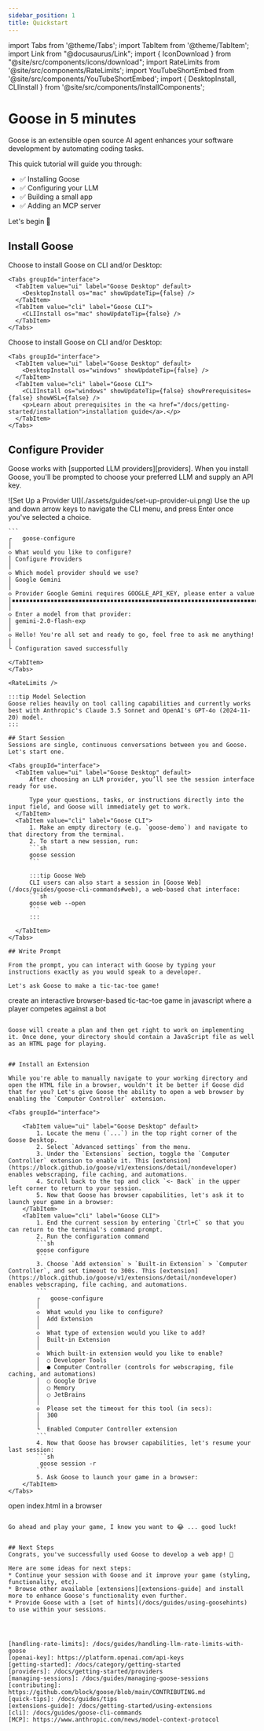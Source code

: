 ```yaml
---
sidebar_position: 1
title: Quickstart
---
```

import Tabs from '@theme/Tabs';
import TabItem from '@theme/TabItem';
import Link from "@docusaurus/Link";
import { IconDownload } from "@site/src/components/icons/download";
import RateLimits from '@site/src/components/RateLimits';
import YouTubeShortEmbed from '@site/src/components/YouTubeShortEmbed';
import { DesktopInstall, CLIInstall } from '@site/src/components/InstallComponents';

# Goose in 5 minutes

Goose is an extensible open source AI agent enhances your software development by automating coding tasks. 

This quick tutorial will guide you through:

- ✅ Installing Goose
- ✅ Configuring your LLM
- ✅ Building a small app
- ✅ Adding an MCP server

Let's begin 🚀

## Install Goose

<Tabs>
  <TabItem value="mac" label="macOS" default>
    Choose to install Goose on CLI and/or Desktop:

    <Tabs groupId="interface">
      <TabItem value="ui" label="Goose Desktop" default>
        <DesktopInstall os="mac" showUpdateTip={false} />
      </TabItem>
      <TabItem value="cli" label="Goose CLI">
        <CLIInstall os="mac" showUpdateTip={false} />
      </TabItem>
    </Tabs>
  </TabItem>

  <TabItem value="linux" label="Linux">
    <Tabs groupId="interface">
      <TabItem value="ui" label="Goose Desktop" default>
        <DesktopInstall os="linux" showUpdateTip={false} />
      </TabItem>
      <TabItem value="cli" label="Goose CLI">
        <CLIInstall os="linux" showUpdateTip={false} />
      </TabItem>
    </Tabs>
  </TabItem>

  <TabItem value="windows" label="Windows">
    Choose to install Goose on CLI and/or Desktop:

    <Tabs groupId="interface">
      <TabItem value="ui" label="Goose Desktop" default>
        <DesktopInstall os="windows" showUpdateTip={false} />
      </TabItem>
      <TabItem value="cli" label="Goose CLI">
        <CLIInstall os="windows" showUpdateTip={false} showPrerequisites={false} showWSL={false} />
        <p>Learn about prerequisites in the <a href="/docs/getting-started/installation">installation guide</a>.</p>
      </TabItem>
    </Tabs>
  </TabItem>
</Tabs>

## Configure Provider

Goose works with [supported LLM providers][providers]. When you install Goose, you'll be prompted to choose your preferred LLM and supply an API key.

<Tabs groupId="interface">
  <TabItem value="ui" label="Goose Desktop" default>
    ![Set Up a Provider UI](./assets/guides/set-up-provider-ui.png)
  </TabItem>
  <TabItem value="cli" label="Goose CLI">
    Use the up and down arrow keys to navigate the CLI menu, and press Enter once you've selected a choice.

    ```
    ┌   goose-configure
    │
    ◇ What would you like to configure?
    │ Configure Providers
    │
    ◇ Which model provider should we use?
    │ Google Gemini
    │
    ◇ Provider Google Gemini requires GOOGLE_API_KEY, please enter a value
    │▪▪▪▪▪▪▪▪▪▪▪▪▪▪▪▪▪▪▪▪▪▪▪▪▪▪▪▪▪▪▪▪▪▪▪▪▪▪▪▪▪▪▪▪▪▪▪▪▪▪▪▪▪▪▪▪▪▪▪▪▪▪▪▪▪▪▪▪▪▪▪▪▪▪▪▪▪
    │
    ◇ Enter a model from that provider:
    │ gemini-2.0-flash-exp
    │
    ◇ Hello! You're all set and ready to go, feel free to ask me anything!
    │
    └ Configuration saved successfully
  ```
  </TabItem>
</Tabs>

<RateLimits />

:::tip Model Selection
Goose relies heavily on tool calling capabilities and currently works best with Anthropic's Claude 3.5 Sonnet and OpenAI's GPT-4o (2024-11-20) model.
:::

## Start Session
Sessions are single, continuous conversations between you and Goose. Let's start one.

<Tabs groupId="interface">
    <TabItem value="ui" label="Goose Desktop" default>
        After choosing an LLM provider, you’ll see the session interface ready for use.

        Type your questions, tasks, or instructions directly into the input field, and Goose will immediately get to work.
    </TabItem>
    <TabItem value="cli" label="Goose CLI">
        1. Make an empty directory (e.g. `goose-demo`) and navigate to that directory from the terminal.
        2. To start a new session, run:
        ```sh
        goose session
        ```

        :::tip Goose Web
        CLI users can also start a session in [Goose Web](/docs/guides/goose-cli-commands#web), a web-based chat interface:
        ```sh
        goose web --open
        ```
        :::

    </TabItem>
</Tabs>

## Write Prompt

From the prompt, you can interact with Goose by typing your instructions exactly as you would speak to a developer.

Let's ask Goose to make a tic-tac-toe game!

```
create an interactive browser-based tic-tac-toe game in javascript where a player competes against a bot
```

Goose will create a plan and then get right to work on implementing it. Once done, your directory should contain a JavaScript file as well as an HTML page for playing.


## Install an Extension

While you're able to manually navigate to your working directory and open the HTML file in a browser, wouldn't it be better if Goose did that for you? Let's give Goose the ability to open a web browser by enabling the `Computer Controller` extension.

<Tabs groupId="interface">

    <TabItem value="ui" label="Goose Desktop" default>
        1. Locate the menu (`...`) in the top right corner of the Goose Desktop.
        2. Select `Advanced settings` from the menu.
        3. Under the `Extensions` section, toggle the `Computer Controller` extension to enable it. This [extension](https://block.github.io/goose/v1/extensions/detail/nondeveloper) enables webscraping, file caching, and automations.
        4. Scroll back to the top and click `<- Back` in the upper left corner to return to your session.
        5. Now that Goose has browser capabilities, let's ask it to launch your game in a browser:
    </TabItem>
    <TabItem value="cli" label="Goose CLI">
        1. End the current session by entering `Ctrl+C` so that you can return to the terminal's command prompt.
        2. Run the configuration command
        ```sh
        goose configure
        ```
        3. Choose `Add extension` > `Built-in Extension` > `Computer Controller`, and set timeout to 300s. This [extension](https://block.github.io/goose/v1/extensions/detail/nondeveloper) enables webscraping, file caching, and automations.
        ```
        ┌   goose-configure
        │
        ◇  What would you like to configure?
        │  Add Extension
        │
        ◇  What type of extension would you like to add?
        │  Built-in Extension
        │
        ◇  Which built-in extension would you like to enable?
        │  ○ Developer Tools
        │  ● Computer Controller (controls for webscraping, file caching, and automations)
        │  ○ Google Drive
        │  ○ Memory
        │  ○ JetBrains
        │        
        ◇  Please set the timeout for this tool (in secs):
        │  300
        │
        └  Enabled Computer Controller extension
        ```
        4. Now that Goose has browser capabilities, let's resume your last session:
        ```sh
         goose session -r
        ```
        5. Ask Goose to launch your game in a browser:
    </TabItem>
</Tabs>

```
open index.html in a browser
```

Go ahead and play your game, I know you want to 😂 ... good luck!


## Next Steps
Congrats, you've successfully used Goose to develop a web app! 🎉

Here are some ideas for next steps:
* Continue your session with Goose and it improve your game (styling, functionality, etc).
* Browse other available [extensions][extensions-guide] and install more to enhance Goose's functionality even further.
* Provide Goose with a [set of hints](/docs/guides/using-goosehints) to use within your sessions.




[handling-rate-limits]: /docs/guides/handling-llm-rate-limits-with-goose
[openai-key]: https://platform.openai.com/api-keys
[getting-started]: /docs/category/getting-started
[providers]: /docs/getting-started/providers
[managing-sessions]: /docs/guides/managing-goose-sessions
[contributing]: https://github.com/block/goose/blob/main/CONTRIBUTING.md
[quick-tips]: /docs/guides/tips
[extensions-guide]: /docs/getting-started/using-extensions
[cli]: /docs/guides/goose-cli-commands
[MCP]: https://www.anthropic.com/news/model-context-protocol
